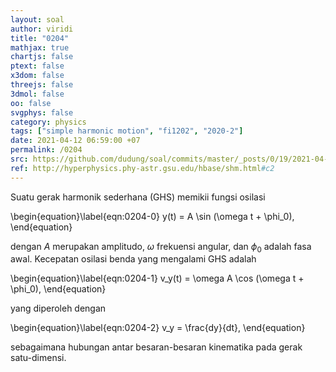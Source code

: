 ```yaml
---
layout: soal
author: viridi
title: "0204"
mathjax: true
chartjs: false
ptext: false
x3dom: false
threejs: false
3dmol: false
oo: false
svgphys: false
category: physics
tags: ["simple harmonic motion", "fi1202", "2020-2"]
date: 2021-04-12 06:59:00 +07
permalink: /0204
src: https://github.com/dudung/soal/commits/master/_posts/0/19/2021-04-12-simple-harmonic-motion-2.md
ref: http://hyperphysics.phy-astr.gsu.edu/hbase/shm.html#c2
---
```

Suatu gerak harmonik sederhana (GHS) memikii fungsi osilasi

\begin{equation}\label{eqn:0204-0}
y(t) = A \sin (\omega t + \phi_0),
\end{equation}

dengan $A$ merupakan amplitudo, $\omega$ frekuensi angular, dan $\phi_0$ adalah fasa awal. Kecepatan osilasi benda yang mengalami GHS adalah

\begin{equation}\label{eqn:0204-1}
v_y(t) = \omega A \cos (\omega t + \phi_0),
\end{equation}

yang diperoleh dengan

\begin{equation}\label{eqn:0204-2}
v_y = \frac{dy}{dt},
\end{equation}

sebagaimana hubungan antar besaran-besaran kinematika pada gerak satu-dimensi.
